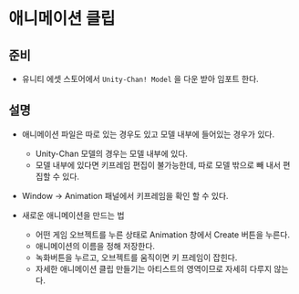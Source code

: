 # 애니메이션 클립

## 준비

- 유니티 에셋 스토어에서 `Unity-Chan! Model` 을 다운 받아 임포트 한다.

## 설명

- 애니메이션 파일은 따로 있는 경우도 있고 모델 내부에 들어있는 경우가 있다.
  - Unity-Chan 모델의 경우는 모델 내부에 있다.
  - 모델 내부에 있다면 키프레임 편집이 불가능한데, 따로 모델 밖으로 빼 내서 편집할 수 있다.

- Window -> Animation 패널에서 키프레임을 확인 할 수 있다.
- 새로운 애니메이션을 만드는 법
  - 어떤 게임 오브젝트를 누른 상태로 Animation 창에서 Create 버튼을 누른다.
  - 애니메이션의 이름을 정해 저장한다.
  - 녹화버튼을 누르고, 오브젝트를 움직이면 키 프레임이 잡힌다.
  - 자세한 애니메이션 클립 만들기는 아티스트의 영역이므로 자세히 다루지 않는다.